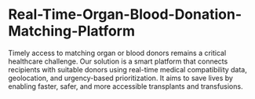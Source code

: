 # Real-Time-Organ-Blood-Donation-Matching-Platform
Timely access to matching organ or blood donors remains a critical healthcare challenge. Our solution is a smart platform that connects recipients with suitable donors using real-time medical compatibility data, geolocation, and urgency-based prioritization. It aims to save lives by enabling faster, safer, and more accessible transplants and transfusions.

